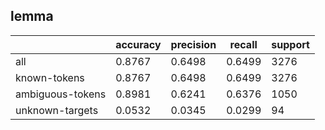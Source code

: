 
## lemma

|                  | accuracy | precision | recall | support |
|------------------|----------|-----------|--------|---------|
| all              | 0.8767   | 0.6498    | 0.6499 | 3276    |
| known-tokens     | 0.8767   | 0.6498    | 0.6499 | 3276    |
| ambiguous-tokens | 0.8981   | 0.6241    | 0.6376 | 1050    |
| unknown-targets  | 0.0532   | 0.0345    | 0.0299 | 94      |

